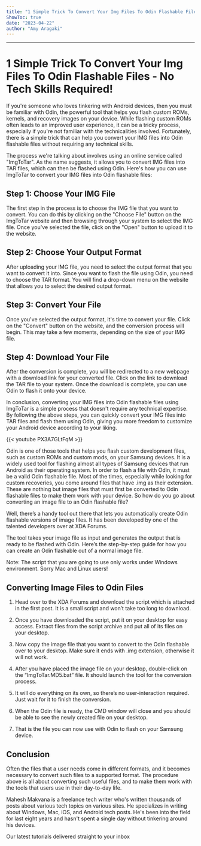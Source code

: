 ```yaml
---
title: "1 Simple Trick To Convert Your Img Files To Odin Flashable Files - No Tech Skills Required!"
ShowToc: true 
date: "2023-04-22"
author: "Amy Aragaki"
---
```

*****
# 1 Simple Trick To Convert Your Img Files To Odin Flashable Files - No Tech Skills Required!

If you're someone who loves tinkering with Android devices, then you must be familiar with Odin, the powerful tool that helps you flash custom ROMs, kernels, and recovery images on your device. While flashing custom ROMs often leads to an improved user experience, it can be a tricky process, especially if you're not familiar with the technicalities involved. Fortunately, there is a simple trick that can help you convert your IMG files into Odin flashable files without requiring any technical skills.

The process we're talking about involves using an online service called "ImgToTar". As the name suggests, it allows you to convert IMG files into TAR files, which can then be flashed using Odin. Here's how you can use ImgToTar to convert your IMG files into Odin flashable files:

## Step 1: Choose Your IMG File

The first step in the process is to choose the IMG file that you want to convert. You can do this by clicking on the "Choose File" button on the ImgToTar website and then browsing through your system to select the IMG file. Once you've selected the file, click on the "Open" button to upload it to the website.

## Step 2: Choose Your Output Format

After uploading your IMG file, you need to select the output format that you want to convert it into. Since you want to flash the file using Odin, you need to choose the TAR format. You will find a drop-down menu on the website that allows you to select the desired output format.

## Step 3: Convert Your File

Once you've selected the output format, it's time to convert your file. Click on the "Convert" button on the website, and the conversion process will begin. This may take a few moments, depending on the size of your IMG file.

## Step 4: Download Your File

After the conversion is complete, you will be redirected to a new webpage with a download link for your converted file. Click on the link to download the TAR file to your system. Once the download is complete, you can use Odin to flash it onto your device.

In conclusion, converting your IMG files into Odin flashable files using ImgToTar is a simple process that doesn't require any technical expertise. By following the above steps, you can quickly convert your IMG files into TAR files and flash them using Odin, giving you more freedom to customize your Android device according to your liking.

{{< youtube PX3A7GLtFqM >}} 



Odin is one of those tools that helps you flash custom development files, such as custom ROMs and custom mods, on your Samsung devices. It is a widely used tool for flashing almost all types of Samsung devices that run Android as their operating system. In order to flash a file with Odin, it must be a valid Odin flashable file. Most of the times, especially while looking for custom recoveries, you come around files that have .img as their extension. These are nothing but image files that must first be converted to Odin flashable files to make them work with your device. So how do you go about converting an image file to an Odin flashable file?
 
Well, there’s a handy tool out there that lets you automatically create Odin flashable versions of image files. It has been developed by one of the talented developers over at XDA Forums.
 
The tool takes your image file as input and generates the output that is ready to be flashed with Odin. Here’s the step-by-step guide for how you can create an Odin flashable out of a normal image file.
 
Note: The script that you are going to use only works under Windows environment. Sorry Mac and Linux users!
 
## Converting Image Files to Odin Files
 
1. Head over to the XDA Forums and download the script which is attached in the first post. It is a small script and won’t take too long to download.
 
2. Once you have downloaded the script, put it on your desktop for easy access. Extract files from the script archive and put all of its files on your desktop.
 
3. Now copy the image file that you want to convert to the Odin flashable over to your desktop. Make sure it ends with .img extension, otherwise it will not work.
 
4. After you have placed the image file on your desktop, double-click on the “ImgToTar.MD5.bat” file. It should launch the tool for the conversion process.
 

 
5. It will do everything on its own, so there’s no user-interaction required. Just wait for it to finish the conversion.
 
6. When the Odin file is ready, the CMD window will close and you should be able to see the newly created file on your desktop.
 
7. That is the file you can now use with Odin to flash on your Samsung device.
 
## Conclusion
 
Often the files that a user needs come in different formats, and it becomes necessary to convert such files to a supported format. The procedure above is all about converting such useful files, and to make them work with the tools that users use in their day-to-day life.
 
Mahesh Makvana is a freelance tech writer who's written thousands of posts about various tech topics on various sites. He specializes in writing about Windows, Mac, iOS, and Android tech posts. He's been into the field for last eight years and hasn't spent a single day without tinkering around his devices.
 
Our latest tutorials delivered straight to your inbox




